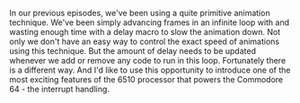 In our previous episodes, we've been using a quite primitive animation technique. We've been simply advancing frames in an infinite loop with and wasting enough time with a delay macro to slow the animation down.
Not only we don't have an easy way to control the exact speed of animations using this technique. But the amount of delay needs to be updated whenever we add or remove any code to run in this loop.
Fortunately there is a different way. And I'd like to use this opportunity to introduce one of the most exciting features of the 6510 processor that powers the Commodore 64 - the interrupt handling.